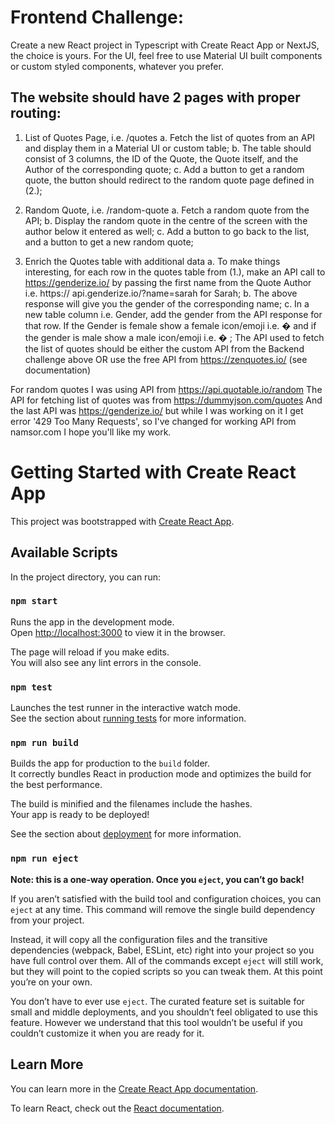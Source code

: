 # Frontend Challenge:

Create a new React project in Typescript with Create React App or NextJS, the choice is yours. 
For the UI, feel free to use Material UI built components or custom styled components, 
whatever you prefer.

## The website should have 2 pages with proper routing:

1. List of Quotes Page, i.e. /quotes
a. Fetch the list of quotes from an API and display them in a Material UI or custom table;
b. The table should consist of 3 columns, the ID of the Quote, the Quote itself, and the 
Author of the corresponding quote;
c. Add a button to get a random quote, the button should redirect to the random quote 
page defined in (2.);

2. Random Quote, i.e. /random-quote
a. Fetch a random quote from the API;
b. Display the random quote in the centre of the screen with the author below it entered 
as well;
c. Add a button to go back to the list, and a button to get a new random quote;

3. Enrich the Quotes table with additional data
a. To make things interesting, for each row in the quotes table from (1.), make an API call 
to https://genderize.io/ by passing the first name from the Quote Author i.e. https://
api.genderize.io/?name=sarah for Sarah;
b. The above response will give you the gender of the corresponding name;
c. In a new table column i.e. Gender, add the gender from the API response for that row. 
If the Gender is female show a female icon/emoji i.e. � and if the gender is male show 
a male icon/emoji i.e. � ;
The API used to fetch the list of quotes should be either the custom API from the Backend 
challenge above OR use the free API from https://zenquotes.io/ (see documentation)

For random quotes I was using API from https://api.quotable.io/random
The API for fetching list of quotes was from https://dummyjson.com/quotes
And the last API was https://genderize.io/ but while I was working on it I get error '429 Too Many Requests', so I've changed for working API from namsor.com
I hope you'll like my work.

# Getting Started with Create React App

This project was bootstrapped with [Create React App](https://github.com/facebook/create-react-app).

## Available Scripts

In the project directory, you can run:

### `npm start`

Runs the app in the development mode.\
Open [http://localhost:3000](http://localhost:3000) to view it in the browser.

The page will reload if you make edits.\
You will also see any lint errors in the console.

### `npm test`

Launches the test runner in the interactive watch mode.\
See the section about [running tests](https://facebook.github.io/create-react-app/docs/running-tests) for more information.

### `npm run build`

Builds the app for production to the `build` folder.\
It correctly bundles React in production mode and optimizes the build for the best performance.

The build is minified and the filenames include the hashes.\
Your app is ready to be deployed!

See the section about [deployment](https://facebook.github.io/create-react-app/docs/deployment) for more information.

### `npm run eject`

**Note: this is a one-way operation. Once you `eject`, you can’t go back!**

If you aren’t satisfied with the build tool and configuration choices, you can `eject` at any time. This command will remove the single build dependency from your project.

Instead, it will copy all the configuration files and the transitive dependencies (webpack, Babel, ESLint, etc) right into your project so you have full control over them. All of the commands except `eject` will still work, but they will point to the copied scripts so you can tweak them. At this point you’re on your own.

You don’t have to ever use `eject`. The curated feature set is suitable for small and middle deployments, and you shouldn’t feel obligated to use this feature. However we understand that this tool wouldn’t be useful if you couldn’t customize it when you are ready for it.

## Learn More

You can learn more in the [Create React App documentation](https://facebook.github.io/create-react-app/docs/getting-started).

To learn React, check out the [React documentation](https://reactjs.org/).
